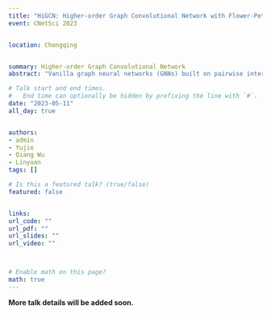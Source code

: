 ```yaml
---
title: "HiGCN: Higher-order Graph Convolutional Network with Flower-Petals Laplacians on Simplicial Complexes"
event: CNetSci 2023


location: Chongqing


summary: Higher-order Graph Convolutional Network
abstract: "Vanilla graph neural networks (GNNs) built on pairwise interaction networks have recently achieved remarkable success in various tasks. However, these GNNs cannot capture latent higher-order interactions inherent in complex systems, and the expressive power of GNNs was proved to be limited. Meanwhile, simplicial complexes (SCs) are a powerful tool to model higher-order interactions with elegant mathematical theories. But existing simplicial GNNs are limited by high complexity and low flexibility, and it remains elusive to quantify the strength of higher-order interactions. In this paper, we creatively construct a higher-order flower-petals (FP) model and introduce FP Laplacians for SCs. Additionally, we propose a higher-order graph convolutional network (HiGCN) based on the FP Laplacians, which can capture intrinsic features at different topology scales. Learnable graph filters (group of parameters) are employed in every FP Laplacian domain to find different patterns, and the filters' weights quantify the strength of the higher-order interactions. We theoretically demonstrate HiGCN's superior expressive power, and numerical experiments on classical graph datasets show that our model has achieved state-of-the-art (SOTA). In general, our work is an important step toward studying the higher-order mechanism in complex networks."

# Talk start and end times.
#   End time can optionally be hidden by prefixing the line with `#`.
date: "2023-05-11"
all_day: true


authors: 
- admin
- Yujie
- Qiang Wu
- Linyuan
tags: []

# Is this a featured talk? (true/false)
featured: false


links:
url_code: ""
url_pdf: ""
url_slides: ""
url_video: ""



# Enable math on this page?
math: true
---
```


**More talk details will be added soon.**
